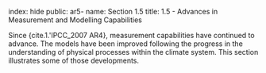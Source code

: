 index: hide
public: ar5-
name: Section 1.5
title: 1.5 - Advances in Measurement and Modelling Capabilities

Since {cite.1.'IPCC_2007 AR4}, measurement capabilities have continued to advance. The models have been improved following the progress in the understanding of physical processes within the climate system. This section illustrates some of those developments.
